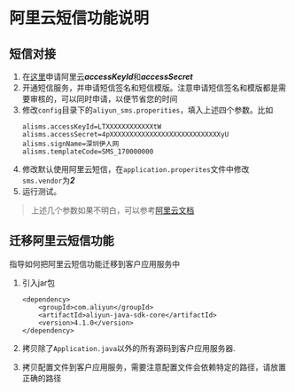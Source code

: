 # 阿里云短信功能说明

## 短信对接
1. 在[这里](https://usercenter.console.aliyun.com/#/manage/ak)申请阿里云***accessKeyId***和***accessSecret***
2. 开通短信服务，并申请短信签名和短信模版。注意申请短信签名和模版都是需要审核的，可以同时申请，以便节省您的时间
3. 修改```config```目录下的```aliyun_sms.properities```，填入上述四个参数。比如
    ```$xslt
    alisms.accessKeyId=LTXXXXXXXXXXXXtW
    alisms.accessSecret=4pXXXXXXXXXXXXXXXXXXXXXXXXXXXXyU
    alisms.signName=深圳伊人网
    alisms.templateCode=SMS_170000000
    ```
4. 修改默认使用阿里云短信，在```application.properites```文件中修改```sms.vendor```为***2***
5. 运行测试。

> 上述几个参数如果不明白，可以参考[阿里云文档](https://help.aliyun.com/document_detail/55284.html?spm=a2c4e.11153987.0.0.5861aeecePRLPH)

## 迁移阿里云短信功能
指导如何把阿里云短信功能迁移到客户应用服务中
1. 引入jar包
    ```$xslt
    <dependency>
        <groupId>com.aliyun</groupId>
        <artifactId>aliyun-java-sdk-core</artifactId>
        <version>4.1.0</version>
    </dependency>
    ```

2. 拷贝除了```Application.java```以外的所有源码到客户应用服务器.

3. 拷贝配置文件到客户应用服务，需要注意配置文件会依赖特定的路径，请放置正确的路径
